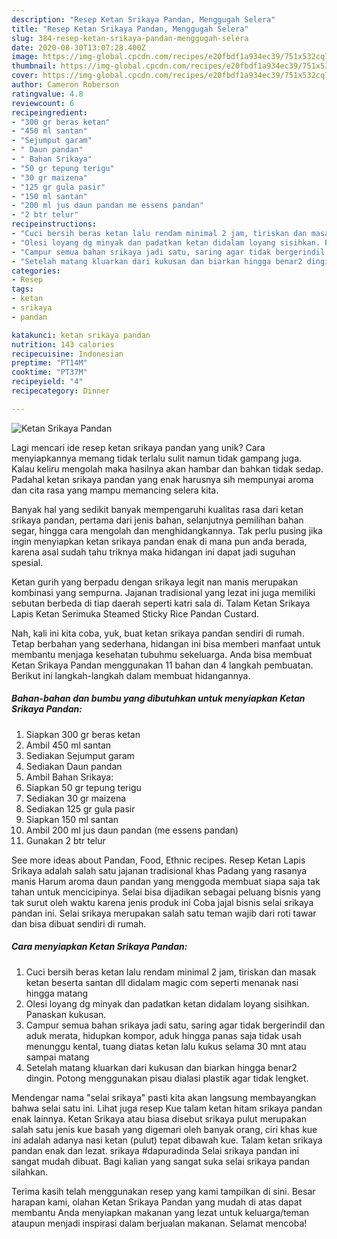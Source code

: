 ```yaml
---
description: "Resep Ketan Srikaya Pandan, Menggugah Selera"
title: "Resep Ketan Srikaya Pandan, Menggugah Selera"
slug: 384-resep-ketan-srikaya-pandan-menggugah-selera
date: 2020-08-30T13:07:28.400Z
image: https://img-global.cpcdn.com/recipes/e20fbdf1a934ec39/751x532cq70/ketan-srikaya-pandan-foto-resep-utama.jpg
thumbnail: https://img-global.cpcdn.com/recipes/e20fbdf1a934ec39/751x532cq70/ketan-srikaya-pandan-foto-resep-utama.jpg
cover: https://img-global.cpcdn.com/recipes/e20fbdf1a934ec39/751x532cq70/ketan-srikaya-pandan-foto-resep-utama.jpg
author: Cameron Roberson
ratingvalue: 4.8
reviewcount: 6
recipeingredient:
- "300 gr beras ketan"
- "450 ml santan"
- "Sejumput garam"
- " Daun pandan"
- " Bahan Srikaya"
- "50 gr tepung terigu"
- "30 gr maizena"
- "125 gr gula pasir"
- "150 ml santan"
- "200 ml jus daun pandan me essens pandan"
- "2 btr telur"
recipeinstructions:
- "Cuci bersih beras ketan lalu rendam minimal 2 jam, tiriskan dan masak ketan beserta santan dll didalam magic com seperti menanak nasi hingga matang"
- "Olesi loyang dg minyak dan padatkan ketan didalam loyang sisihkan. Panaskan kukusan."
- "Campur semua bahan srikaya jadi satu, saring agar tidak bergerindil dan aduk merata, hidupkan kompor, aduk hingga panas saja tidak usah menunggu kental, tuang diatas ketan lalu kukus selama 30 mnt atau sampai matang"
- "Setelah matang kluarkan dari kukusan dan biarkan hingga benar2 dingin. Potong menggunakan pisau dialasi plastik agar tidak lengket."
categories:
- Resep
tags:
- ketan
- srikaya
- pandan

katakunci: ketan srikaya pandan 
nutrition: 143 calories
recipecuisine: Indonesian
preptime: "PT14M"
cooktime: "PT37M"
recipeyield: "4"
recipecategory: Dinner

---
```



![Ketan Srikaya Pandan](https://img-global.cpcdn.com/recipes/e20fbdf1a934ec39/751x532cq70/ketan-srikaya-pandan-foto-resep-utama.jpg)

Lagi mencari ide resep ketan srikaya pandan yang unik? Cara menyiapkannya memang tidak terlalu sulit namun tidak gampang juga. Kalau keliru mengolah maka hasilnya akan hambar dan bahkan tidak sedap. Padahal ketan srikaya pandan yang enak harusnya sih mempunyai aroma dan cita rasa yang mampu memancing selera kita.

Banyak hal yang sedikit banyak mempengaruhi kualitas rasa dari ketan srikaya pandan, pertama dari jenis bahan, selanjutnya pemilihan bahan segar, hingga cara mengolah dan menghidangkannya. Tak perlu pusing jika ingin menyiapkan ketan srikaya pandan enak di mana pun anda berada, karena asal sudah tahu triknya maka hidangan ini dapat jadi suguhan spesial.

Ketan gurih yang berpadu dengan srikaya legit nan manis merupakan kombinasi yang sempurna. Jajanan tradisional yang lezat ini juga memiliki sebutan berbeda di tiap daerah seperti katri sala di. Talam Ketan Srikaya Lapis Ketan Serimuka Steamed Sticky Rice Pandan Custard.


Nah, kali ini kita coba, yuk, buat ketan srikaya pandan sendiri di rumah. Tetap berbahan yang sederhana, hidangan ini bisa memberi manfaat untuk membantu menjaga kesehatan tubuhmu sekeluarga. Anda bisa membuat Ketan Srikaya Pandan menggunakan 11 bahan dan 4 langkah pembuatan. Berikut ini langkah-langkah dalam membuat hidangannya.

<!--inarticleads1-->

##### Bahan-bahan dan bumbu yang dibutuhkan untuk menyiapkan Ketan Srikaya Pandan:

1. Siapkan 300 gr beras ketan
1. Ambil 450 ml santan
1. Sediakan Sejumput garam
1. Sediakan  Daun pandan
1. Ambil  Bahan Srikaya:
1. Siapkan 50 gr tepung terigu
1. Sediakan 30 gr maizena
1. Sediakan 125 gr gula pasir
1. Siapkan 150 ml santan
1. Ambil 200 ml jus daun pandan (me essens pandan)
1. Gunakan 2 btr telur


See more ideas about Pandan, Food, Ethnic recipes. Resep Ketan Lapis Srikaya adalah salah satu jajanan tradisional khas Padang yang rasanya manis Harum aroma daun pandan yang menggoda membuat siapa saja tak tahan untuk mencicipinya. Selai bisa dijadikan sebagai peluang bisnis yang tak surut oleh waktu karena jenis produk ini Coba jajal bisnis selai srikaya pandan ini. Selai srikaya merupakan salah satu teman wajib dari roti tawar dan bisa dibuat sendiri di rumah. 

<!--inarticleads2-->

##### Cara menyiapkan Ketan Srikaya Pandan:

1. Cuci bersih beras ketan lalu rendam minimal 2 jam, tiriskan dan masak ketan beserta santan dll didalam magic com seperti menanak nasi hingga matang
1. Olesi loyang dg minyak dan padatkan ketan didalam loyang sisihkan. Panaskan kukusan.
1. Campur semua bahan srikaya jadi satu, saring agar tidak bergerindil dan aduk merata, hidupkan kompor, aduk hingga panas saja tidak usah menunggu kental, tuang diatas ketan lalu kukus selama 30 mnt atau sampai matang
1. Setelah matang kluarkan dari kukusan dan biarkan hingga benar2 dingin. Potong menggunakan pisau dialasi plastik agar tidak lengket.


Mendengar nama &#34;selai srikaya&#34; pasti kita akan langsung membayangkan bahwa selai satu ini. Lihat juga resep Kue talam ketan hitam srikaya pandan enak lainnya. Ketan Srikaya atau biasa disebut srikaya pulut merupakan salah satu jenis kue basah yang digemari oleh banyak orang, ciri khas kue ini adalah adanya nasi ketan (pulut) tepat dibawah kue. Talam ketan srikaya pandan enak dan lezat. srikaya #dapuradinda Selai srikaya pandan ini sangat mudah dibuat. Bagi kalian yang sangat suka selai srikaya pandan silahkan. 

Terima kasih telah menggunakan resep yang kami tampilkan di sini. Besar harapan kami, olahan Ketan Srikaya Pandan yang mudah di atas dapat membantu Anda menyiapkan makanan yang lezat untuk keluarga/teman ataupun menjadi inspirasi dalam berjualan makanan. Selamat mencoba!
